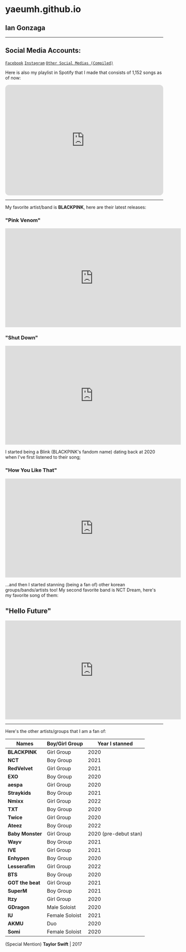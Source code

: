 # yaeumh.github.io
## Ian Gonzaga

---

## **Social Media Accounts:**

[`Facebook`](https://www.facebook.com/yaeumh)
[`Instagram`](https://www.instagram.com/yaeumh/)
[`Other Social Medias (Compiled)`](https://yaeumh.carrd.co/)

Here is also my playlist in Spotify that I made that consists of 1,152 songs as of now:

<iframe style="border-radius:12px" src="https://open.spotify.com/embed/playlist/7FE3FBtknUUm9h4RdMYwKK?utm_source=generator" width="100%" height="352" frameBorder="0" allowfullscreen="" allow="autoplay; clipboard-write; encrypted-media; fullscreen; picture-in-picture" loading="lazy"></iframe>

---


My favorite artist/band is **BLACKPINK**, here are their latest releases:

### **"Pink Venom"**

<iframe width="560" height="315" src="https://www.youtube.com/embed/gQlMMD8auMs" title="YouTube video player" frameborder="0" allow="accelerometer; autoplay; clipboard-write; encrypted-media; gyroscope; picture-in-picture; web-share" allowfullscreen></iframe>


### **"Shut Down"**

<iframe width="560" height="315" src="https://www.youtube.com/embed/POe9SOEKotk" title="YouTube video player" frameborder="0" allow="accelerometer; autoplay; clipboard-write; encrypted-media; gyroscope; picture-in-picture; web-share" allowfullscreen></iframe>

I started being a Blink (BLACKPINK's fandom name) dating back at 2020 when I've first listened to their song;

### **"How You Like That"**

<iframe width="560" height="315" src="https://www.youtube.com/embed/ioNng23DkIM" title="YouTube video player" frameborder="0" allow="accelerometer; autoplay; clipboard-write; encrypted-media; gyroscope; picture-in-picture; web-share" allowfullscreen></iframe>

...and then I started stanning (being a fan of) other korean groups/bands/artists too!
My second favorite band is NCT Dream, here's my favorite song of them:

## **"Hello Future"**

<iframe width="560" height="315" src="https://www.youtube.com/embed/QPUjV7epJqE" title="YouTube video player" frameborder="0" allow="accelerometer; autoplay; clipboard-write; encrypted-media; gyroscope; picture-in-picture; web-share" allowfullscreen></iframe>

---

Here's the other artists/groups that I am a fan of:

| Names | Boy/Girl Group | Year I stanned |
| ---- | ---- | ---- |
**BLACKPINK** | Girl Group | 2020 |
**NCT** | Boy Group | 2021 |
**RedVelvet** | Girl Group | 2021 |
**EXO** | Boy Group | 2020 |
**aespa** | Girl Group | 2020 |
**Straykids** | Boy Group | 2021 |
**Nmixx** | Girl Group | 2022 |
**TXT** | Boy Group | 2020 |
**Twice** | Girl Group | 2020 |
**Ateez** | Boy Group | 2022 |
**Baby Monster** | Girl Group | 2020 (pre-debut stan) |
**Wayv** | Boy Group | 2021 |
**IVE** | Girl Group | 2021 |
**Enhypen** | Boy Group | 2020 |
**Lesserafim** | Girl Group | 2022 |
**BTS** | Boy Group | 2020 |
**GOT the beat** | Girl Group | 2021 |
**SuperM** | Boy Group | 2021 |
**Itzy** | Girl Group | 2020 |
**GDragon** | Male Soloist | 2020 |
**IU** | Female Soloist | 2021 |
**AKMU** | Duo | 2020 |
**Somi** | Female Soloist | 2020 |

(Special Mention) **Taylor Swift** | 2017

